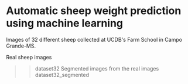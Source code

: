 # Automatic sheep weight prediction using machine learning

Images of 32 different sheep collected at UCDB's Farm School in Campo Grande-MS.

Real sheep images
>>dataset32
Segmented images from the real images
>>dataset32_segmented
